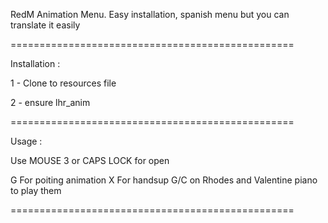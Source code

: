 RedM Animation Menu. Easy installation, spanish menu but you can translate it easily

=================================================

Installation :

1 - Clone to resources file

2 - ensure lhr_anim

=================================================

Usage :

Use MOUSE 3 or CAPS LOCK for open

G For poiting animation
X For handsup
G/C on Rhodes and Valentine piano to play them


=================================================

